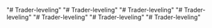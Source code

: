 "# Trader-leveling" 
"# Trader-leveling" 
"# Trader-leveling" 
"# Trader-leveling" 
"# Trader-leveling" 
"# Trader-leveling" 
"# Trader-leveling" 
